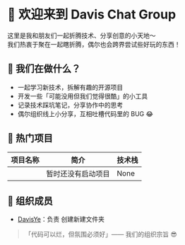 # 👋 欢迎来到 Davis Chat Group

这里是我和朋友们一起折腾技术、分享创意的小天地～  
我们热衷于聚在一起瞎折腾，偶尔也会跨界尝试些好玩的东西！


## 🚀 我们在做什么？

- 一起学习新技术，拆解有趣的开源项目
- 开发一些「可能没用但我们觉得很酷」的小工具
- 记录技术踩坑笔记，分享协作中的思考
- 偶尔组织线上小分享，互相吐槽代码里的 BUG 😂


## 🌟 热门项目

| 项目名称 | 简介 | 技术栈 |
|----------|------|--------|
|  | 暂时还没有启动项目 | None |


## 👥 组织成员

- [DavisYe]((https://github.com/DavisYe))：负责 创建新建文件夹


> 「代码可以烂，但氛围必须好」—— 我们的组织宗旨 😎
